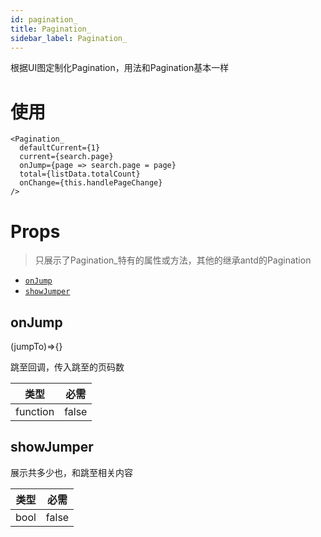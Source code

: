 ```yaml
---
id: pagination_
title: Pagination_
sidebar_label: Pagination_
---
```


根据UI图定制化Pagination，用法和Pagination基本一样

# 使用

```JS
<Pagination_ 
  defaultCurrent={1} 
  current={search.page} 
  onJump={page => search.page = page} 
  total={listData.totalCount} 
  onChange={this.handlePageChange}
/>
```

# Props
> 只展示了Pagination_特有的属性或方法，其他的继承antd的Pagination

- [`onJump`](pagination_.md#onjump)
- [`showJumper`](pagination_.md#showjumper)

## onJump
(jumpTo)=>{}

跳至回调，传入跳至的页码数

类型 | 必需
--- | ---
function | false

## showJumper

展示共多少也，和跳至相关内容

类型 | 必需
--- | ---
bool | false


